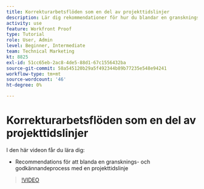 ```yaml
---
title: Korrekturarbetsflöden som en del av projekttidslinjer
description: Lär dig rekommendationer för hur du blandar en gransknings- och godkännandeprocess med en projekttidslinje i [!DNL  Workfront].
activity: use
feature: Workfront Proof
type: Tutorial
role: User, Admin
level: Beginner, Intermediate
team: Technical Marketing
kt: 8825
exl-id: 51cc65eb-2ac8-4de5-88d1-67c1556432ba
source-git-commit: 58a545120b29a5f492344b89b77235e548e94241
workflow-type: tm+mt
source-wordcount: '46'
ht-degree: 0%

---
```


# Korrekturarbetsflöden som en del av projekttidslinjer

I den här videon får du lära dig:

* Recommendations för att blanda en gransknings- och godkännandeprocess med en projekttidslinje

>[!VIDEO](https://video.tv.adobe.com/v/335125/?quality=12)

<!--
This is a duplicate and not used in the TOC
-->
